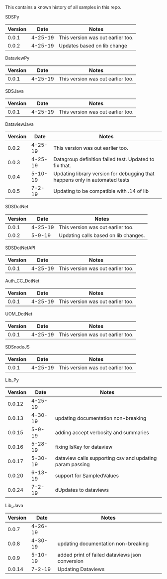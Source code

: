 This contains a known history of all samples in this repo.

SDSPy

| Version | Date    | Notes                             |
| ------- | ------- | --------------------------------- |
| 0.0.1   | 4-25-19 | This version was out earlier too. |
| 0.0.2   | 4-25-19 | Updates based on lib change       |

DataviewPy

| Version | Date    | Notes                             |
| ------- | ------- | --------------------------------- |
| 0.0.1   | 4-25-19 | This version was out earlier too. |

SDSJava

| Version | Date    | Notes                             |
| ------- | ------- | --------------------------------- |
| 0.0.1   | 4-25-19 | This version was out earlier too. |

DataviewJava

| Version | Date    | Notes                                                                       |
| ------- | ------- | --------------------------------------------------------------------------- |
| 0.0.2   | 4-25-19 | This version was out earlier too.                                           |
| 0.0.3   | 4-25-19 | Datagroup definition failed test. Updated to fix that.                      |
| 0.0.4   | 5-10-19 | Updating library version for debugging that happens only in automated tests |
| 0.0.5   | 7-2-19  | Updating to be compatible with .14 of lib                                   |

SDSDotNet

| Version | Date    | Notes                                |
| ------- | ------- | ------------------------------------ |
| 0.0.1   | 4-25-19 | This version was out earlier too.    |
| 0.0.2   | 5-9-19  | Updating calls based on lib changes. |

SDSDotNetAPI

| Version | Date    | Notes                             |
| ------- | ------- | --------------------------------- |
| 0.0.1   | 4-25-19 | This version was out earlier too. |

Auth_CC_DotNet

| Version | Date    | Notes                             |
| ------- | ------- | --------------------------------- |
| 0.0.1   | 4-25-19 | This version was out earlier too. |

UOM_DotNet

| Version | Date    | Notes                             |
| ------- | ------- | --------------------------------- |
| 0.0.1   | 4-25-19 | This version was out earlier too. |

SDSnodeJS

| Version | Date    | Notes                             |
| ------- | ------- | --------------------------------- |
| 0.0.1   | 4-25-19 | This version was out earlier too. |

Lib_Py

| Version | Date    | Notes                                                    |
| ------- | ------- | -------------------------------------------------------- |
| 0.0.12  | 4-25-19 |
| 0.0.13  | 4-30-19 | updating documentation non-breaking                      |
| 0.0.15  | 5-9-19  | adding accept verbosity and summaries                    |
| 0.0.16  | 5-28-19 | fixing IsKey for dataview                                |
| 0.0.17  | 5-30-19 | dataview calls supporting csv and updating param passing |
| 0.0.20  | 6-13-19 | support for SampledValues                                |
| 0.0.24  | 7-2-19  | dUpdates to dataviews                                    |

Lib_Java

| Version | Date    | Notes                                           |
| ------- | ------- | ----------------------------------------------- |
| 0.0.7   | 4-26-19 |
| 0.0.8   | 4-30-19 | updating documentation non-breaking             |
| 0.0.9   | 5-10-19 | added print of failed dataviews json conversion |
| 0.0.14  | 7-2-19  | Updating Dataviews                              |
